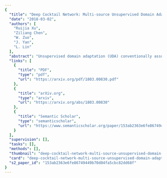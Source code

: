 ```yaml
---
{
  "title": "Deep Cocktail Network: Multi-source Unsupervised Domain Adaptation with Category Shift",
  "date": "2018-03-02",
  "authors": [
    "Ruijia Xu",
    "Ziliang Chen",
    "W. Zuo",
    "J. Yan",
    "L. Lin"
  ],
  "abstract": "Unsupervised domain adaptation (UDA) conventionally assumes labeled source samples coming from a single underlying source distribution. Whereas in practical scenario, labeled data are typically collected from diverse sources. The multiple sources are different not only from the target but also from each other, thus, domain adaptater should not be modeled in the same way. Moreover, those sources may not completely share their categories, which further brings a new transfer challenge called category shift. In this paper, we propose a deep cocktail network (DCTN) to battle the domain and category shifts among multiple sources. Motivated by the theoretical results in [33], the target distribution can be represented as the weighted combination of source distributions, and, the multi-source UDA via DCTN is then performed as two alternating steps: i) It deploys multi-way adversarial learning to minimize the discrepancy between the target and each of the multiple source domains, which also obtains the source-specific perplexity scores to denote the possibilities that a target sample belongs to different source domains. ii) The multi-source category classifiers are integrated with the perplexity scores to classify target sample, and the pseudo-labeled target samples together with source samples are utilized to update the multi-source category classifier and the feature extractor. We evaluate DCTN in three domain adaptation benchmarks, which clearly demonstrate the superiority of our framework.",
  "links": [
    {
      "title": "PDF",
      "type": "pdf",
      "url": "https://arxiv.org/pdf/1803.00830.pdf"
    },
    {
      "title": "arXiv.org",
      "type": "arxiv",
      "url": "https://arxiv.org/abs/1803.00830"
    },
    {
      "title": "Semantic Scholar",
      "type": "semanticscholar",
      "url": "https://www.semanticscholar.org/paper/153ab2363e6fe86749449b70d04fa5cbc82dd68f"
    }
  ],
  "supervision": [],
  "tasks": [],
  "methods": [],
  "thumbnail": "deep-cocktail-network-multi-source-unsupervised-domain-adaptation-with-category-shift-thumb.jpg",
  "card": "deep-cocktail-network-multi-source-unsupervised-domain-adaptation-with-category-shift-card.jpg",
  "s2_paper_id": "153ab2363e6fe86749449b70d04fa5cbc82dd68f"
}
---
```


